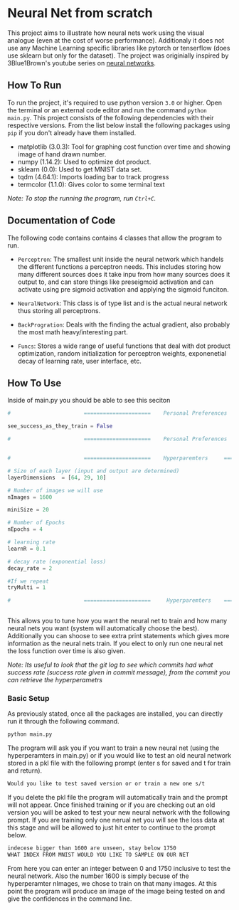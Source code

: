 # Neural Net from scratch

This project aims to illustrate how neural nets work using the visual analogue (even at the cost of worse performance). Additionaly it does not use any Machine Learning specific libraries like pytorch or tenserflow (does use sklearn but only for the dataset). The project was originially inspired by 3Blue1Brown's youtube series on [neural networks](https://www.youtube.com/watch?v=aircAruvnKk&list=PLZHQObOWTQDNU6R1_67000Dx_ZCJB-3pi&ab_channel=3Blue1Brown).


## How To Run

To run the project, it's required to use python version `3.0` or higher. Open the terminal or an external code editor and run the command `python main.py`. This project consists of the following dependencies with their respective versions. From the list below install the following packages using `pip` if you don't already have them installed.

* matplotlib (3.0.3): Tool for graphing cost function over time and showing image of hand drawn number.
* numpy (1.14.2): Used to optimize dot product.
* sklearn (0.0): Used to get MNIST data set.
* tqdm (4.64.1): Imports loading bar to track progress
* termcolor (1.1.0): Gives color to some terminal text

*Note: To stop the running the program, run `Ctrl+C`.*

## Documentation of Code

The following code contains contains 4 classes that allow the program to run.

* `Perceptron`: The smallest unit inside the neural network which handels the different functions a perceptron needs. This includes storing how many different sources does it take inpu from how many sources does it output to, and can store things like preseigmoid activation and can activate using pre sigmoid activation and applying the sigmoid funciton. 

* `NeuralNetwork`: This class is of type list and is the actual neural network thus storing all perceptrons.

* `BackProgration`: Deals with the finding the actual gradient, also  probably the most math heavy/interesting part.

* `Funcs`: Stores a wide range of useful functions that deal with dot product optimization, random initialization for perceptron weights, exponenetial decay of learning rate, user interface, etc.

## How To Use

Inside of main.py you should be able to see this seciton

```python
#                       =====================    Personal Preferences     =====================

see_success_as_they_train = False

#                       =====================    Personal Preferences     =====================


#                       =====================    Hyperparemters     =====================

# Size of each layer (input and output are determined)
layerDimensions  = [64, 29, 10]

# Number of images we will use
nImages = 1600

miniSize = 20

# Number of Epochs
nEpochs = 4

# learning rate
learnR = 0.1

# decay rate (exponential loss)
decay_rate = 2

#If we repeat
tryMulti = 1

#                       =====================     Hyperparemters    =====================
            

```

This allows you to tune how you want the neural net to train and how many neural nets you want (system will automatically choose the best). Additionally you can shoose to see extra print statements which gives more information as the neural nets train. If you elect to only run one neural net the loss function over time is also given.

*Note: Its useful to look that the git log to see which commits had what success rate (success rate given in commit message), from the commit you can retrieve the hyperperametrs*


### Basic Setup

As previously stated, once all the packages are installed, you can directly run it through the following command.

```sh
python main.py
```

The program will ask you if you want to train a new neural net (using the hyperperamters in main.py) or if you would like to test an old neural network stored in a pkl file with the following prompt (enter s for saved and t for train and return).

```sh
Would you like to test saved version or or train a new one s/t
```

If you delete the pkl file the program will automatically train and the prompt will not appear. Once finished training or if you are checking out an old version you will be asked to test your new neural network with the following prompt. If you are training only one nerual net you will see the loss data at this stage and will be allowed to just hit enter to continue to the prompt below. 

```sh
indecese bigger than 1600 are unseen, stay below 1750
WHAT INDEX FROM MNIST WOULD YOU LIKE TO SAMPLE ON OUR NET
```

From here you can enter an integer between 0 and 1750 inclusive to test the neural network. Also the number 1600 is simply becuse of the hyperperamter nImages, we chose to train on that many images. At this point the program will produce an image of the image being tested on and give the confidences in the command line. 

